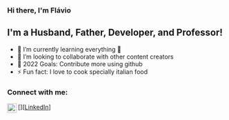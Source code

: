 ### Hi there, I'm Flávio

## I'm a Husband, Father, Developer, and Professor!
- 🌱 I’m currently learning everything 🤣
- 👯 I’m looking to collaborate with other content creators
- 🥅 2022 Goals: Contribute more using github
- ⚡ Fun fact: I love to cook specially italian food

### Connect with me:

[<img align= "left" alt="flavioDev | Linkedin" width="22px" src="https://cdn.jsdelivr.net/npm/simple-icon@v3/icons/linkedin.svg" />][<a href= "linkedin.com/in/flávio-motta-28155052">LinkedIn</a>]